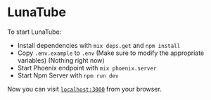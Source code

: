 # LunaTube

To start LunaTube:

  * Install dependencies with `mix deps.get` and `npm install`
  * Copy `.env.example` to `.env` (Make sure to modify the appropriate variables) (Nothing right now)
  * Start Phoenix endpoint with `mix phoenix.server`
  * Start Npm Server with `npm run dev`

Now you can visit [`localhost:3000`](http://localhost:3000) from your browser.
